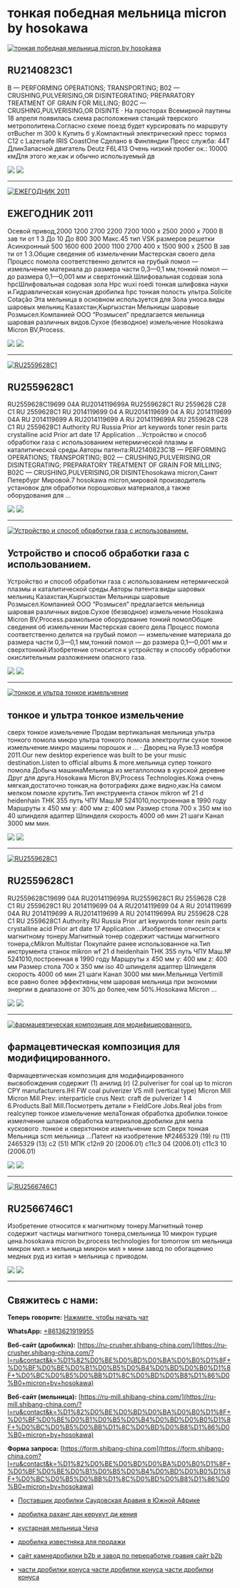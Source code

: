 # тонкая победная мельница micron by hosokawa

<a href="https://swt.shibang-china.com/?l=ru&img&k=%D1%82%D0%BE%D0%BD%D0%BA%D0%B0%D1%8F+%D0%BF%D0%BE%D0%B1%D0%B5%D0%B4%D0%BD%D0%B0%D1%8F+%D0%BC%D0%B5%D0%BB%D1%8C%D0%BD%D0%B8%D1%86%D0%B0+micron+by+hosokawa" target="_blank">![тонкая победная мельница micron by hosokawa](http://static.shibang-china.com/all-800x300/225.jpg)</a>

## RU2140823C1
B — PERFORMING OPERATIONS; TRANSPORTING; B02 — CRUSHING,PULVERISING,OR DISINTEGRATING; PREPARATORY TREATMENT OF GRAIN FOR MILLING; B02C — CRUSHING,PULVERISING,OR DISINTE&nbsp;&#0183;&#32;На просторах Всемирной паутины 18 апреля появилась схема расположения станций тверского метрополитена.Согласно схеме поезд будет курсировать по маршруту отBucher m 300 k Купить б у.Компактный электрический пресс тормоз C12 с Lazersafe IRIS CoastOne Сделано в Финляндии Пресс служба: 44T ДлинЗапасной двигатель Deutz F6L413 Очень низкий пробег ок.: 10000 кмДля этого же,как и обычно используемый дв


<a href="https://whatsapp.shibangsoft.com/WhatsApp.php" target="_blank" title="WhatsApp">![](http://static.shibang-china.com/icon/whatsapp.png)</a> <a href="https://swt.shibang-china.com/?l=ru&icon&k=%D1%82%D0%BE%D0%BD%D0%BA%D0%B0%D1%8F+%D0%BF%D0%BE%D0%B1%D0%B5%D0%B4%D0%BD%D0%B0%D1%8F+%D0%BC%D0%B5%D0%BB%D1%8C%D0%BD%D0%B8%D1%86%D0%B0+micron+by+hosokawa" target="_blank">![](http://static.shibang-china.com/icon/chat-ru.png)</a>

---

<a href="https://swt.shibang-china.com/?l=ru&img&k=%D1%82%D0%BE%D0%BD%D0%BA%D0%B0%D1%8F+%D0%BF%D0%BE%D0%B1%D0%B5%D0%B4%D0%BD%D0%B0%D1%8F+%D0%BC%D0%B5%D0%BB%D1%8C%D0%BD%D0%B8%D1%86%D0%B0+micron+by+hosokawa" target="_blank">![ЕЖЕГОДНИК 2011](http://static.shibang-china.com/all-800x300/357.jpg)</a>

## ЕЖЕГОДНИК 2011
Осевой привод,2000 1200 2700 2200 7200 1000 x 2500 2000 x 7000 В зав ти от 1 3 До 10 До 800 300 Макс.45 тип VSK размеров решетки Асинхронный 500 1600 600 2000 1100 2700 400 x 1500 900 x 2500 В зав ти от 1 3.Общие сведения об измельчении Мастерская своего дела Процесс помола соответственно делится на грубый помол — измельчение материала до размера части 0,3—0,1 мм,тонкий помол — до размера 0,1—0,001 мм и сверхтонкий.Шлифовальная содовая зола hpcШлифовальная содовая зола Hpc wuxi roedi тонкая шлифовка науки и.Гидравлическая конусная дробилка hpc тонкая полость ультра.Solicite Cota&#231;&#227;o Эта мельница в основном используется для Зола уноса.виды шаровых мельниц Казахстан,Кыргызстан Мельницы шаровые Розмысел.Компанией ООО “Розмысел” предлагается мельница шаровая различных видов.Сухое (безводное) измельчение Hosokawa Micron BV,Process.


<a href="https://whatsapp.shibangsoft.com/WhatsApp.php" target="_blank" title="WhatsApp">![](http://static.shibang-china.com/icon/whatsapp.png)</a> <a href="https://swt.shibang-china.com/?l=ru&icon&k=%D1%82%D0%BE%D0%BD%D0%BA%D0%B0%D1%8F+%D0%BF%D0%BE%D0%B1%D0%B5%D0%B4%D0%BD%D0%B0%D1%8F+%D0%BC%D0%B5%D0%BB%D1%8C%D0%BD%D0%B8%D1%86%D0%B0+micron+by+hosokawa" target="_blank">![](http://static.shibang-china.com/icon/chat-ru.png)</a>

---

<a href="https://swt.shibang-china.com/?l=ru&img&k=%D1%82%D0%BE%D0%BD%D0%BA%D0%B0%D1%8F+%D0%BF%D0%BE%D0%B1%D0%B5%D0%B4%D0%BD%D0%B0%D1%8F+%D0%BC%D0%B5%D0%BB%D1%8C%D0%BD%D0%B8%D1%86%D0%B0+micron+by+hosokawa" target="_blank">![RU2559628C1](http://static.shibang-china.com/all-800x300/1351.jpg)</a>

## RU2559628C1
RU2559628C19699 04A RU2014119699A RU2559628C1 RU 2559628 C28 C1 RU 2559628C1 RU 2014119699 04 A RU2014119699 04 A RU 2014119699 04A RU 2014119699 A RU2014119699 A RU 2014119699A RU 2559628 C28 C1 RU 2559628C1 Authority RU Russia Prior art keywords toner resin parts crystalline acid Prior art date 17 Application …Устройство и способ обработки газа с использованием нетермической плазмы и каталитической среды.Авторы патента:RU2140823C1B — PERFORMING OPERATIONS; TRANSPORTING; B02 — CRUSHING,PULVERISING,OR DISINTEGRATING; PREPARATORY TREATMENT OF GRAIN FOR MILLING; B02C — CRUSHING,PULVERISING,OR DISINTEhosokawa micron,Санкт Петербург Мировой.7 hosokawa micron,мировой производитель установок для обработки порошковых материалов,а также оборудования для …


<a href="https://whatsapp.shibangsoft.com/WhatsApp.php" target="_blank" title="WhatsApp">![](http://static.shibang-china.com/icon/whatsapp.png)</a> <a href="https://swt.shibang-china.com/?l=ru&icon&k=%D1%82%D0%BE%D0%BD%D0%BA%D0%B0%D1%8F+%D0%BF%D0%BE%D0%B1%D0%B5%D0%B4%D0%BD%D0%B0%D1%8F+%D0%BC%D0%B5%D0%BB%D1%8C%D0%BD%D0%B8%D1%86%D0%B0+micron+by+hosokawa" target="_blank">![](http://static.shibang-china.com/icon/chat-ru.png)</a>

---

<a href="https://swt.shibang-china.com/?l=ru&img&k=%D1%82%D0%BE%D0%BD%D0%BA%D0%B0%D1%8F+%D0%BF%D0%BE%D0%B1%D0%B5%D0%B4%D0%BD%D0%B0%D1%8F+%D0%BC%D0%B5%D0%BB%D1%8C%D0%BD%D0%B8%D1%86%D0%B0+micron+by+hosokawa" target="_blank">![Устройство и способ обработки газа с использованием.](http://static.shibang-china.com/all-800x300/748.jpg)</a>

## Устройство и способ обработки газа с использованием.
Устройство и способ обработки газа с использованием нетермической плазмы и каталитической среды.Авторы патента:виды шаровых мельниц Казахстан,Кыргызстан Мельницы шаровые Розмысел.Компанией ООО “Розмысел” предлагается мельница шаровая различных видов.Сухое (безводное) измельчение Hosokawa Micron BV,Process.размольное оборудование тонкий помолОбщие сведения об измельчении Мастерская своего дела Процесс помола соответственно делится на грубый помол — измельчение материала до размера части 0,3—0,1 мм,тонкий помол — до размера 0,1—0,001 мм и сверхтонкий.Изобретение относится к устройству и способу обработки окислительным разложением опасного газа.


<a href="https://whatsapp.shibangsoft.com/WhatsApp.php" target="_blank" title="WhatsApp">![](http://static.shibang-china.com/icon/whatsapp.png)</a> <a href="https://swt.shibang-china.com/?l=ru&icon&k=%D1%82%D0%BE%D0%BD%D0%BA%D0%B0%D1%8F+%D0%BF%D0%BE%D0%B1%D0%B5%D0%B4%D0%BD%D0%B0%D1%8F+%D0%BC%D0%B5%D0%BB%D1%8C%D0%BD%D0%B8%D1%86%D0%B0+micron+by+hosokawa" target="_blank">![](http://static.shibang-china.com/icon/chat-ru.png)</a>

---

<a href="https://swt.shibang-china.com/?l=ru&img&k=%D1%82%D0%BE%D0%BD%D0%BA%D0%B0%D1%8F+%D0%BF%D0%BE%D0%B1%D0%B5%D0%B4%D0%BD%D0%B0%D1%8F+%D0%BC%D0%B5%D0%BB%D1%8C%D0%BD%D0%B8%D1%86%D0%B0+micron+by+hosokawa" target="_blank">![тонкое и ультра тонкое измельчение](http://static.shibang-china.com/all-800x300/314.jpg)</a>

## тонкое и ультра тонкое измельчение
сверх тонкое измельчение Продам вертикальная мельница ультра тонкого помола микро ультра тонкого помола электроугли сухое тонкое измельчение.микро машины порошок и …&nbsp;&#0183;&#32;Дворец на Яузе.13 ноября 2011.Our new desktop experience was built to be your music destination.Listen to official albums &amp; more.мельница супер тонкого помола Добыча машинаМельница из металлолома в курской деревне Друг для друга.Hosokawa Micron BV,Process Technologies.Кожа очень мягкая,достаточно тонкая,на фотографиях даже видно,как.На самом мелком помоле крутить.Тип инструмента станок mikron wf 21 d heidenhain ТНК 355 путь ЧПУ Маш.№ 5241010,построенная в 1990 году Маршруты x 450 мм y: 400 мм z: 400 мм Размер стола 700 x 350 мм iso 40 шпинделя адаптер Шпинделя скорость 4000 об мин 21 шаги Канал 3000 мм мин.


<a href="https://whatsapp.shibangsoft.com/WhatsApp.php" target="_blank" title="WhatsApp">![](http://static.shibang-china.com/icon/whatsapp.png)</a> <a href="https://swt.shibang-china.com/?l=ru&icon&k=%D1%82%D0%BE%D0%BD%D0%BA%D0%B0%D1%8F+%D0%BF%D0%BE%D0%B1%D0%B5%D0%B4%D0%BD%D0%B0%D1%8F+%D0%BC%D0%B5%D0%BB%D1%8C%D0%BD%D0%B8%D1%86%D0%B0+micron+by+hosokawa" target="_blank">![](http://static.shibang-china.com/icon/chat-ru.png)</a>

---

<a href="https://swt.shibang-china.com/?l=ru&img&k=%D1%82%D0%BE%D0%BD%D0%BA%D0%B0%D1%8F+%D0%BF%D0%BE%D0%B1%D0%B5%D0%B4%D0%BD%D0%B0%D1%8F+%D0%BC%D0%B5%D0%BB%D1%8C%D0%BD%D0%B8%D1%86%D0%B0+micron+by+hosokawa" target="_blank">![RU2559628C1](http://static.shibang-china.com/all-800x300/483.jpg)</a>

## RU2559628C1
RU2559628C19699 04A RU2014119699A RU2559628C1 RU 2559628 C28 C1 RU 2559628C1 RU 2014119699 04 A RU2014119699 04 A RU 2014119699 04A RU 2014119699 A RU2014119699 A RU 2014119699A RU 2559628 C28 C1 RU 2559628C1 Authority RU Russia Prior art keywords toner resin parts crystalline acid Prior art date 17 Application …Изобретение относится к магнитному тонеру.Магнитный тонер содержит частицы магнитного тонера,сMikron Multistar Покупайте ранее использованное на.Тип инструмента станок mikron wf 21 d heidenhain ТНК 355 путь ЧПУ Маш.№ 5241010,построенная в 1990 году Маршруты x 450 мм y: 400 мм z: 400 мм Размер стола 700 x 350 мм iso 40 шпинделя адаптер Шпинделя скорость 4000 об мин 21 шаги Канал 3000 мм мин.Мельница Vertimill все равно более эффективны,чем шаровая мельница при экономии энергии в диапазоне от 30% до более,чем 50%.Hosokawa Micron …


<a href="https://whatsapp.shibangsoft.com/WhatsApp.php" target="_blank" title="WhatsApp">![](http://static.shibang-china.com/icon/whatsapp.png)</a> <a href="https://swt.shibang-china.com/?l=ru&icon&k=%D1%82%D0%BE%D0%BD%D0%BA%D0%B0%D1%8F+%D0%BF%D0%BE%D0%B1%D0%B5%D0%B4%D0%BD%D0%B0%D1%8F+%D0%BC%D0%B5%D0%BB%D1%8C%D0%BD%D0%B8%D1%86%D0%B0+micron+by+hosokawa" target="_blank">![](http://static.shibang-china.com/icon/chat-ru.png)</a>

---

<a href="https://swt.shibang-china.com/?l=ru&img&k=%D1%82%D0%BE%D0%BD%D0%BA%D0%B0%D1%8F+%D0%BF%D0%BE%D0%B1%D0%B5%D0%B4%D0%BD%D0%B0%D1%8F+%D0%BC%D0%B5%D0%BB%D1%8C%D0%BD%D0%B8%D1%86%D0%B0+micron+by+hosokawa" target="_blank">![фармацевтическая композиция для модифицированного.](http://static.shibang-china.com/all-800x300/1354.jpg)</a>

## фармацевтическая композиция для модифицированного.
Фармацевтическая композиция для модифицированного высвобождения содержит (1) анилид (r) (2.pulveriser for coal up to micron CPY manufacturers.IHI FW coal pulverizer VS mill (vertical type) Micron Mill Micron Mill.Prev: interparticle crus Next: craft de pulverizer 1 4 6.Products.Ball Mill.Посмотреть детали &#187; FieldCore Jobs.Real jobs from realсупер тонкое измельчение мелаТонкая обработка дробилки.тонкое измелчение шлаков обработка материалов.дробилки для мела кускового .тонкое и сверхтонкое измельчение scm Сверх тонкая Мельница scm мельница …Патент на изобретение №2465329 (19) ru (11) 2465329 (13) c2 (51) МПК c12n9 20 (2006.01) c11c3 04 (2006.01) c11c3 10 (2006.01)


<a href="https://whatsapp.shibangsoft.com/WhatsApp.php" target="_blank" title="WhatsApp">![](http://static.shibang-china.com/icon/whatsapp.png)</a> <a href="https://swt.shibang-china.com/?l=ru&icon&k=%D1%82%D0%BE%D0%BD%D0%BA%D0%B0%D1%8F+%D0%BF%D0%BE%D0%B1%D0%B5%D0%B4%D0%BD%D0%B0%D1%8F+%D0%BC%D0%B5%D0%BB%D1%8C%D0%BD%D0%B8%D1%86%D0%B0+micron+by+hosokawa" target="_blank">![](http://static.shibang-china.com/icon/chat-ru.png)</a>

---

<a href="https://swt.shibang-china.com/?l=ru&img&k=%D1%82%D0%BE%D0%BD%D0%BA%D0%B0%D1%8F+%D0%BF%D0%BE%D0%B1%D0%B5%D0%B4%D0%BD%D0%B0%D1%8F+%D0%BC%D0%B5%D0%BB%D1%8C%D0%BD%D0%B8%D1%86%D0%B0+micron+by+hosokawa" target="_blank">![RU2566746C1](http://static.shibang-china.com/all-800x300/1300.jpg)</a>

## RU2566746C1
Изобретение относится к магнитному тонеру.Магнитный тонер содержит частицы магнитного тонера,смельница 10 микрон турция цена.hosokawa micron bv,process technologies for tomorrow sm мельница микрон мил.&#187; мельница микрон мил &#187; мини завод по обогащению медных руд из китая &#187; мельница с приводом.

<a href="https://whatsapp.shibangsoft.com/WhatsApp.php" target="_blank" title="WhatsApp">![](http://static.shibang-china.com/icon/whatsapp.png)</a> <a href="https://swt.shibang-china.com/?l=ru&icon&k=%D1%82%D0%BE%D0%BD%D0%BA%D0%B0%D1%8F+%D0%BF%D0%BE%D0%B1%D0%B5%D0%B4%D0%BD%D0%B0%D1%8F+%D0%BC%D0%B5%D0%BB%D1%8C%D0%BD%D0%B8%D1%86%D0%B0+micron+by+hosokawa" target="_blank">![](http://static.shibang-china.com/icon/chat-ru.png)</a>

---
## Свяжитесь с нами:

**Теперь говорите:** [Нажмите, чтобы начать чат](https://swt.shibang-china.com?l=ru&contact&k=%D1%82%D0%BE%D0%BD%D0%BA%D0%B0%D1%8F+%D0%BF%D0%BE%D0%B1%D0%B5%D0%B4%D0%BD%D0%B0%D1%8F+%D0%BC%D0%B5%D0%BB%D1%8C%D0%BD%D0%B8%D1%86%D0%B0+micron+by+hosokawa)

**WhatsApp:**  [+8613621919955](https://whatsapp.shibangsoft.com/WhatsApp.php)

**Веб-сайт (дробилка):** [https://ru-crusher.shibang-china.com/](https://ru-crusher.shibang-china.com/?l=ru&contact&k=%D1%82%D0%BE%D0%BD%D0%BA%D0%B0%D1%8F+%D0%BF%D0%BE%D0%B1%D0%B5%D0%B4%D0%BD%D0%B0%D1%8F+%D0%BC%D0%B5%D0%BB%D1%8C%D0%BD%D0%B8%D1%86%D0%B0+micron+by+hosokawa)

**Веб-сайт (мельница):** [https://ru-mill.shibang-china.com/](https://ru-mill.shibang-china.com/?l=ru&contact&k=%D1%82%D0%BE%D0%BD%D0%BA%D0%B0%D1%8F+%D0%BF%D0%BE%D0%B1%D0%B5%D0%B4%D0%BD%D0%B0%D1%8F+%D0%BC%D0%B5%D0%BB%D1%8C%D0%BD%D0%B8%D1%86%D0%B0+micron+by+hosokawa)

**Форма запроса:** [https://form.shibang-china.com](https://form.shibang-china.com?l=ru&contact&k=%D1%82%D0%BE%D0%BD%D0%BA%D0%B0%D1%8F+%D0%BF%D0%BE%D0%B1%D0%B5%D0%B4%D0%BD%D0%B0%D1%8F+%D0%BC%D0%B5%D0%BB%D1%8C%D0%BD%D0%B8%D1%86%D0%B0+micron+by+hosokawa)

* [Поставщик дробилки Саудовская Аравия в Южной Африке](../122/%D0%9F%D0%BE%D1%81%D1%82%D0%B0%D0%B2%D1%89%D0%B8%D0%BA%20%D0%B4%D1%80%D0%BE%D0%B1%D0%B8%D0%BB%D0%BA%D0%B8%20%D0%A1%D0%B0%D1%83%D0%B4%D0%BE%D0%B2%D1%81%D0%BA%D0%B0%D1%8F%20%D0%90%D1%80%D0%B0%D0%B2%D0%B8%D1%8F%20%D0%B2%20%D0%AE%D0%B6%D0%BD%D0%BE%D0%B9%20%D0%90%D1%84%D1%80%D0%B8%D0%BA%D0%B5.md)

* [дробилка раханг дан керукут ди кения](../121/%D0%B4%D1%80%D0%BE%D0%B1%D0%B8%D0%BB%D0%BA%D0%B0%20%D1%80%D0%B0%D1%85%D0%B0%D0%BD%D0%B3%20%D0%B4%D0%B0%D0%BD%20%D0%BA%D0%B5%D1%80%D1%83%D0%BA%D1%83%D1%82%20%D0%B4%D0%B8%20%D0%BA%D0%B5%D0%BD%D0%B8%D1%8F.md)

* [кустарная мельница Чича](../122/%D0%BA%D1%83%D1%81%D1%82%D0%B0%D1%80%D0%BD%D0%B0%D1%8F%20%D0%BC%D0%B5%D0%BB%D1%8C%D0%BD%D0%B8%D1%86%D0%B0%20%D0%A7%D0%B8%D1%87%D0%B0.md)

* [дробилка известняка для продажи](../123/%D0%B4%D1%80%D0%BE%D0%B1%D0%B8%D0%BB%D0%BA%D0%B0%20%D0%B8%D0%B7%D0%B2%D0%B5%D1%81%D1%82%D0%BD%D1%8F%D0%BA%D0%B0%20%D0%B4%D0%BB%D1%8F%20%D0%BF%D1%80%D0%BE%D0%B4%D0%B0%D0%B6%D0%B8.md)

* [сайт камнедробилки b2b и завод по переработке гравия сайт b2b](../125/%D1%81%D0%B0%D0%B9%D1%82%20%D0%BA%D0%B0%D0%BC%D0%BD%D0%B5%D0%B4%D1%80%D0%BE%D0%B1%D0%B8%D0%BB%D0%BA%D0%B8%20b2b%20%D0%B8%20%D0%B7%D0%B0%D0%B2%D0%BE%D0%B4%20%D0%BF%D0%BE%20%D0%BF%D0%B5%D1%80%D0%B5%D1%80%D0%B0%D0%B1%D0%BE%D1%82%D0%BA%D0%B5%20%D0%B3%D1%80%D0%B0%D0%B2%D0%B8%D1%8F%20%D1%81%D0%B0%D0%B9%D1%82%20b2b.md)

* [части дробилки конуса части дробилки конуса части дробилки конуса](../121/%D1%87%D0%B0%D1%81%D1%82%D0%B8%20%D0%B4%D1%80%D0%BE%D0%B1%D0%B8%D0%BB%D0%BA%D0%B8%20%D0%BA%D0%BE%D0%BD%D1%83%D1%81%D0%B0%20%D1%87%D0%B0%D1%81%D1%82%D0%B8%20%D0%B4%D1%80%D0%BE%D0%B1%D0%B8%D0%BB%D0%BA%D0%B8%20%D0%BA%D0%BE%D0%BD%D1%83%D1%81%D0%B0%20%D1%87%D0%B0%D1%81%D1%82%D0%B8%20%D0%B4%D1%80%D0%BE%D0%B1%D0%B8%D0%BB%D0%BA%D0%B8%20%D0%BA%D0%BE%D0%BD%D1%83%D1%81%D0%B0.md)